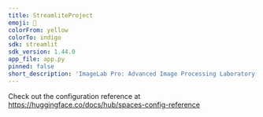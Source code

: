 ```yaml
---
title: StreamliteProject
emoji: 🐨
colorFrom: yellow
colorTo: indigo
sdk: streamlit
sdk_version: 1.44.0
app_file: app.py
pinned: false
short_description: 'ImageLab Pro: Advanced Image Processing Laboratory'
---
```


Check out the configuration reference at https://huggingface.co/docs/hub/spaces-config-reference
